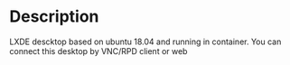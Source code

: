 # Description
LXDE descktop based on ubuntu 18.04 and running in container. You can connect this desktop by VNC/RPD client or web
